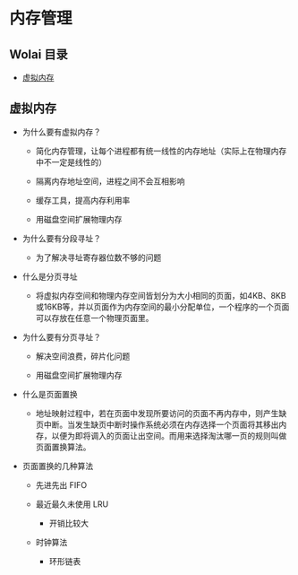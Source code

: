 # 内存管理

## Wolai 目录

*   [虚拟内存](#虚拟内存)

## 虚拟内存

*   为什么要有虚拟内存？

    *   简化内存管理，让每个进程都有统一线性的内存地址（实际上在物理内存中不一定是线性的）

    *   隔离内存地址空间，进程之间不会互相影响

    *   缓存工具，提高内存利用率

    *   用磁盘空间扩展物理内存

*   为什么要有分段寻址？

    *   为了解决寻址寄存器位数不够的问题

*   什么是分页寻址

    *   将虚拟内存空间和物理内存空间皆划分为大小相同的页面，如4KB、8KB或16KB等，并以页面作为内存空间的最小分配单位，一个程序的一个页面可以存放在任意一个物理页面里。

*   为什么要有分页寻址？

    *   解决空间浪费，碎片化问题

    *   用磁盘空间扩展物理内存

*   什么是页面置换

    *   地址映射过程中，若在页面中发现所要访问的页面不再内存中，则产生缺页中断。当发生缺页中断时操作系统必须在内存选择一个页面将其移出内存，以便为即将调入的页面让出空间。而用来选择淘汰哪一页的规则叫做页面置换算法。

*   页面置换的几种算法

    *   先进先出 FIFO

    *   最近最久未使用 LRU

        *   开销比较大

    *   时钟算法

        *   环形链表
